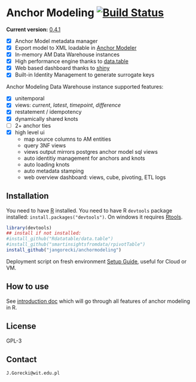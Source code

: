 # Anchor Modeling [![Build Status](https://travis-ci.org/jangorecki/anchormodeling.svg?branch=master)](https://travis-ci.org/jangorecki/anchormodeling)

**Current version:** [0.4.1](NEWS.md)  

- [x] Anchor Model metadata manager
- [x] Export model to XML loadable in [Anchor Modeler](https://roenbaeck.github.io/anchor/)
- [x] In-memory AM Data Warehouse instances
- [x] High performance engine thanks to [data.table](https://github.com/Rdatatable/data.table/wiki)
- [x] Web based dashboard thanks to [shiny](http://shiny.rstudio.com)
- [x] Built-in Identity Management to generate surrogate keys

Anchor Modeling Data Warehouse instance supported features:  

- [x] unitemporal
- [x] views: *current*, *latest*, *timepoint*, *difference*
- [x] restatement / idempotency
- [x] dynamically shared knots
- [ ] 2+ anchor ties
- [x] high level ui
  - map source columns to AM entities
  - query 3NF views
  - views output mirrors postgres anchor model sql views
  - auto identitiy management for anchors and knots
  - auto loading knots
  - auto metadata stamping
  - web overview dashboard: views, cube, pivoting, ETL logs

## Installation

You need to have [R](http://www.r-project.org/) installed. You need to have R `devtools` package installed: `install.packages("devtools")`. On windows it requires [Rtools](http://cran.r-project.org/bin/windows/Rtools/).  

```r
library(devtools)
## install if not installed:
#install_github("Rdatatable/data.table")
#install_github("smartinsightsfromdata/rpivotTable")
install_github("jangorecki/anchormodeling")
```

Deployment script on fresh environment [Setup Guide](inst/doc/setup.md), useful for Cloud or VM.  

## How to use

See [introduction doc](inst/doc/anchormodeling.md) which will go through all features of anchor modeling in R.

## License

GPL-3  

## Contact

`J.Gorecki@wit.edu.pl`
